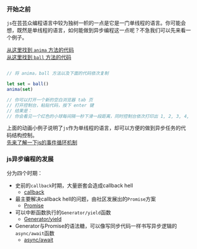 ### 开始之前
`js`在芸芸众编程语言中较为独树一帜的一点是它是一门单线程的语言。你可能会想，既然是单线程的语言，如何能做到异步编程这一点呢？不急我们可以先来看一个例子。

[从这里找到 `anima` 方法的代码](./demo_code/anima.js)  
[从这里找到 `ball` 方法的代码](./demo_code/ball.js)
```javascript

// 将 anima，ball 方法以及下面的代码依次复制

let set = ball()
anima(set)

// 你可以打开一个新的空白浏览器 tab 页
// 打开控制台，粘贴代码，按下 enter 键
// 结果是：
// 你会看见一个红色的小球每间隔一秒下滑一段距离，同时控制台依次打印出 1, 2, 3, 4, 5, 6

```
上面的动画小例子说明了`js`作为单线程的语言，却可以方便的做到异步任务的代码结构控制。  
[先来了解一下js的事件循环机制](../event_loop/main.md)   
### js异步编程的发展
分为四个时期：
- 史前的`callback`时期，大量嵌套会造成callback hell
  - [callback]()
- 最主要解决callback hell的问题，由社区发展出的`Promise`方案
  - [Promise]()
- 可以中断函数执行的`Generator/yield`函数
  - [Generator/yield]()
- Generator与Promise的语法糖，可以像写同步代码一样书写异步逻辑的`async/await`函数
  - [async/await](./async_await/main.md)